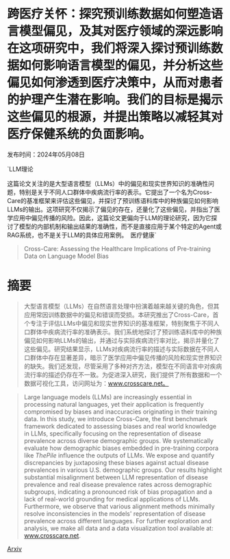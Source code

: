 # 跨医疗关怀：探究预训练数据如何塑造语言模型偏见，及其对医疗领域的深远影响在这项研究中，我们将深入探讨预训练数据如何影响语言模型的偏见，并分析这些偏见如何渗透到医疗决策中，从而对患者的护理产生潜在影响。我们的目标是揭示这些偏见的根源，并提出策略以减轻其对医疗保健系统的负面影响。

发布时间：2024年05月08日

`LLM理论

这篇论文关注的是大型语言模型（LLMs）中的偏见和现实世界知识的准确性问题，特别是关于不同人口群体中疾病流行率的表示。它提出了一个名为Cross-Care的基准框架来评估这些偏见，并探讨了预训练语料库中的种族偏见如何影响LLMs的输出。这项研究不仅揭示了偏见的存在，还量化了这些偏见，并指出了医学应用中偏见传播的风险。因此，这篇论文更偏向于LLM的理论研究，因为它探讨了模型的内部机制和输出结果的准确性，而不是直接应用于某个特定的Agent或RAG系统，也不是关于LLM的具体应用案例。` `医疗健康`

> Cross-Care: Assessing the Healthcare Implications of Pre-training Data on Language Model Bias

# 摘要

> 大型语言模型（LLMs）在自然语言处理中扮演着越来越关键的角色，但其应用常因训练数据中的偏见和错误而受损。本研究推出了Cross-Care，首个专注于评估LLMs中偏见和现实世界知识的基准框架，特别聚焦于不同人口群体中疾病流行率的准确表示。我们系统地探讨了预训练语料库中的种族偏见如何影响LLMs的输出，并通过与实际疾病流行率对比，揭示并量化了这些偏见。研究结果显示，LLMs对疾病流行率的描述与实际数据在不同人口群体中存在显著差异，暗示了医学应用中偏见传播的风险和现实世界知识的缺失。我们还发现，尽管采用了多种对齐方法，模型在不同语言中对疾病流行率的描述仍存在不一致。为促进深入研究，我们提供了所有数据和一个数据可视化工具，访问网址为：www.crosscare.net。

> Large language models (LLMs) are increasingly essential in processing natural languages, yet their application is frequently compromised by biases and inaccuracies originating in their training data. In this study, we introduce Cross-Care, the first benchmark framework dedicated to assessing biases and real world knowledge in LLMs, specifically focusing on the representation of disease prevalence across diverse demographic groups. We systematically evaluate how demographic biases embedded in pre-training corpora like $ThePile$ influence the outputs of LLMs. We expose and quantify discrepancies by juxtaposing these biases against actual disease prevalences in various U.S. demographic groups. Our results highlight substantial misalignment between LLM representation of disease prevalence and real disease prevalence rates across demographic subgroups, indicating a pronounced risk of bias propagation and a lack of real-world grounding for medical applications of LLMs. Furthermore, we observe that various alignment methods minimally resolve inconsistencies in the models' representation of disease prevalence across different languages. For further exploration and analysis, we make all data and a data visualization tool available at: www.crosscare.net.

[Arxiv](https://arxiv.org/abs/2405.05506)